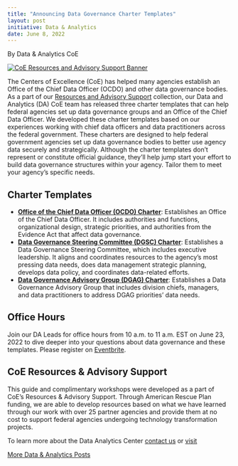 ```yaml
---
title: "Announcing Data Governance Charter Templates"
layout: post
initiative: Data & Analytics
date: June 8, 2022
---
```

By  Data & Analytics CoE

<a href="{{site.baseurl}}/images/ResourcesAdvisorySupportBanner.png" target="_blank" rel="noopener noreferrer">
<img src="{{site.baseurl}}/images/ResourcesAdvisorySupportBanner.png" alt="CoE Resources and Advisory Support Banner"></a>

The Centers of Excellence (CoE) has helped many agencies establish an Office of the Chief Data Officer (OCDO) and other data governance bodies. As a part of our [Resources and Advisory Support](https://coe.gsa.gov/2022/05/20/coe-update-4.html) collection, our Data and Analytics (DA) CoE team has released three charter templates that can help federal agencies set up data governance groups and an Office of the Chief Data Officer.
We developed these charter templates based on our experiences working with chief data officers and data practitioners across the federal government. These charters are designed to help federal government agencies set up data governance bodies to better use agency data securely and strategically. 
Although the charter templates don’t represent or constitute official guidance, they’ll help jump start your effort to build data governance structures within your agency. Tailor them to meet your agency’s specific needs.  

## Charter Templates
* [**Office of the Chief Data Officer (OCDO) Charter**](https://www.google.com/url?q=https://coe.gsa.gov/docs/DA-CoE-Office-of-the-Chief-Data-Officer-(OCDO)-Charter-Template.docx&sa=D&source=docs&ust=1654706923543249&usg=AOvVaw2uoNJioTAR34LNF0sHhx-1): Establishes an Office of the Chief Data Officer. It includes authorities and functions, organizational design, strategic priorities, and authorities from the Evidence Act that affect data governance.
* [**Data Governance Steering Committee (DGSC) Charter**](https://coe.gsa.gov/docs/DA-CoE-Data-Governance-Steering-Committee-(DGSC)-Charter-Template.docx): Establishes a Data Governance Steering Committee, which includes executive leadership. It aligns and coordinates resources to the agency’s most pressing data needs, does data management strategic planning, develops data policy, and coordinates data-related efforts.
* [**Data Governance Advisory Group (DGAG) Charter**](https://coe.gsa.gov/docs/DA-CoE-Data-Governance-Advisory-Group-(DGAG)-Charter-Template.docx): Establishes a Data Governance Advisory Group that includes division chiefs, managers, and data practitioners to address DGAG priorities’ data needs.

## Office Hours
Join our DA Leads for office hours from 10 a.m. to 11 a.m. EST on June 23, 2022 to dive deeper into your questions about data governance and these templates. Please register on [Eventbrite](https://www.eventbrite.com/e/da-coe-resources-advisory-support-tickets-141474097835). 

## CoE Resources & Advisory Support
This guide and complimentary workshops were developed as a part of CoE’s Resources & Advisory Support. Through American Rescue Plan funding, we are able to develop resources based on what we have learned through our work with over 25 partner agencies and provide them at no cost to support federal agencies undergoing technology transformation projects.

To learn more about the Data Analytics Center <a href="https://coe.gsa.gov/connect/contact-us.html">contact us</a> or <a href="https://coe.gsa.gov/coe/data-analytics.html">visit</a> 
                                                                                                                               
<a href="{{site.baseurl}}/coe/data-analytics.html#coe-updates" class="usa-button">More Data & Analytics Posts</a>
